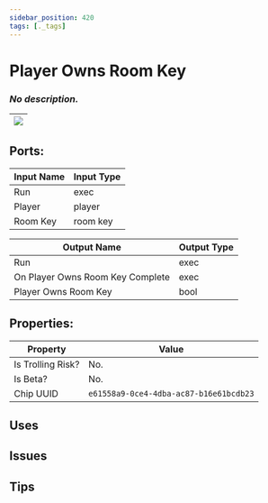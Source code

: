 ```yaml
---
sidebar_position: 420
tags: [._tags]
---
```


# Player Owns Room Key


### *No description.*

| ![](https://images-ext-2.discordapp.net/external/MPmIaQzlEPmgGWlgi-WxBBXt0Bjv_zWPkg1y1f_sy3s/https/www.recroomcircuits.com/image/circuit/absolute-value?width=206&height=108) |
|-----|

## Ports:

| Input Name | Input Type |
|-----------|-----------|
| Run | exec |
| Player | player |
| Room Key | room key |

| Output Name | Output Type |
|-----------|-----------|
| Run | exec |
| On Player Owns Room Key Complete | exec |
| Player Owns Room Key | bool |

## Properties:

| Property  | Value |
|-------------------|-----------|
| Is Trolling Risk? | No. |
| Is Beta? | No. |
| Chip UUID | `e61558a9-0ce4-4dba-ac87-b16e61bcdb23` |

## Uses

## Issues

## Tips